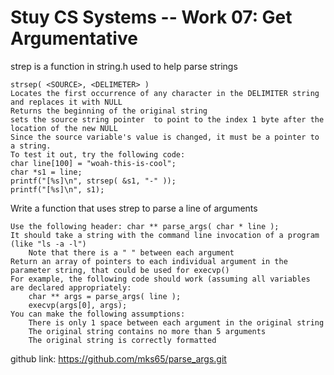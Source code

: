 # Stuy CS Systems -- Work 07: Get Argumentative

strep is a function in string.h used to help parse strings

    strsep( <SOURCE>, <DELIMETER> )
    Locates the first occurrence of any character in the DELIMITER string and replaces it with NULL
    Returns the beginning of the original string
    sets the source string pointer  to point to the index 1 byte after the location of the new NULL
    Since the source variable's value is changed, it must be a pointer to a string.
    To test it out, try the following code:
    char line[100] = "woah-this-is-cool";
    char *s1 = line;
    printf("[%s]\n", strsep( &s1, "-" ));
    printf("[%s]\n", s1);


Write a function that uses strep to parse a line of arguments

    Use the following header: char ** parse_args( char * line );
    It should take a string with the command line invocation of a program (like "ls -a -l")
        Note that there is a " " between each argument
    Return an array of pointers to each individual argument in the parameter string, that could be used for execvp()
    For example, the following code should work (assuming all variables are declared appropriately:
        char ** args = parse_args( line );
        execvp(args[0], args);
    You can make the following assumptions:
        There is only 1 space between each argument in the original string
        The original string contains no more than 5 arguments
        The original string is correctly formatted


github link: https://github.com/mks65/parse_args.git


